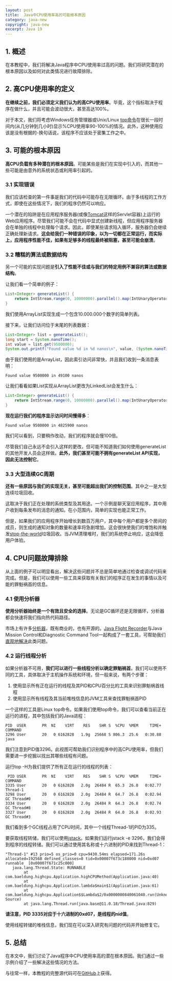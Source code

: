 ```yaml
---
layout: post
title:  Java中CPU使用率高的可能根本原因
category: java-new
copyright: java-new
excerpt: Java 19
---
```


## 1. 概述

在本教程中，我们将解决Java程序中CPU使用率过高的问题。我们将研究潜在的根本原因以及如何对此类情况进行故障排除。

## 2. 高CPU使用率的定义

**在继续之前，我们必须定义我们认为的高CPU使用率**。毕竟，这个指标取决于程序在做什么，并且可能会波动很大，甚至高达100%。

对于本文，我们将考虑Windows任务管理器或Unix/Linux [top命令](https://www.baeldung.com/linux/top-command)在很长一段时间内(从几分钟到几小时)显示%CPU使用率90-100%的情况。此外，这种使用应该是没有根据的-换句话说，该程序不应该处于密集工作之中。

## 3. 可能的根本原因

**高CPU负载有多种潜在的根本原因**。可能某些是我们在实现中引入的，而其他一些可能是由意外的系统状态或利用率引起的。

### 3.1 实现错误

我们应该检查的第一件事是我们的代码中可能存在无限循环。由于多线程的工作方式，即使在这些情况下，我们的程序仍然可以响应。

一个潜在的陷阱是在应用程序服务器(或像[Tomcat](https://www.baeldung.com/tomcat)这样的Servlet容器)上运行的Web应用程序。尽管我们可能不会在代码中显式创建新线程，但应用程序服务器会在单独的线程中处理每个请求。因此，即使某些请求陷入循环，服务器仍会继续正确处理新请求。**这会给我们一种错误的印象，以为一切都在正常运行，而实际上，应用程序性能不佳，如果有足够多的线程最终被阻塞，甚至可能会崩溃**。

### 3.2 糟糕的算法或数据结构

另一个可能的实现问题是**引入了性能不佳或与我们的特定用例不兼容的算法或数据结构**。

让我们看一个简单的例子：

```java
List<Integer> generateList() {
    return IntStream.range(0, 10000000).parallel().map(IntUnaryOperator.identity()).collect(ArrayList::new, List::add, List::addAll);
}
```

我们使用ArrayList实现生成一个包含10.000.000个数字的简单列表。

接下来，让我们访问位于末尾的列表数据：

```java
List<Integer> list = generateList();
long start = System.nanoTime();
int value = list.get(9500000);
System.out.printf("Found value %d in %d nanos\n", value, (System.nanoTime() - start));
```

由于我们使用的是ArrayList，因此索引访问非常快，并且我们收到一条消息表明：

```shell
Found value 9500000 in 49100 nanos
```

让我们看看如果List实现从ArrayList更改为LinkedList会发生什么：

```java
List<Integer> generateList() {
    return IntStream.range(0, 10000000).parallel().map(IntUnaryOperator.identity()).collect(LinkedList::new, List::add, List::addAll);
}
```

**现在运行我们的程序显示访问时间慢得多**：

```shell
Found value 9500000 in 4825900 nanos
```

我们可以看到，只要稍作改动，我们的程序就会慢100倍。

尽管我们自己永远不会引入这样的更改，但可能不知道我们如何使用generateList的其他开发人员会这样做。**此外，我们甚至可能不拥有generateList API实现，因此无法控制它**。

### 3.3 大型连续GC周期

**还有一些原因与我们的实现无关，甚至可能超出我们的控制范围**。其中之一是大型连续垃圾回收。

这取决于我们正在处理的系统类型及其用途。一个示例是聊天室应用程序，其中用户收到每条发布的消息的通知。在小范围内，简单的实现也能正常工作。

但是，如果我们的应用程序开始增长到数百万用户，其中每个用户都是多个房间的成员，则生成的通知对象的数量和速率将急剧增加。这会很快使我们的堆饱和并触发[stop-the-world](https://www.baeldung.com/jvm-experimental-garbage-collectors#2-existing-garbage-collectors-in-java)垃圾回收。当JVM清理堆时，我们的系统停止响应，这会降低用户体验。

## 4. CPU问题故障排除

从上面的例子可以明显看出，解决这些问题并不总是简单地通过检查或调试代码来完成。但是，我们可以使用一些工具来获取有关我们的程序正在发生的事情以及可能的罪魁祸首的信息。

### 4.1 使用分析器

**使用分析器始终是一个有效且安全的选择**。无论是GC循环还是无限循环，分析器都会快速将我们指向热代码路径。

市场上有许多[分析器](https://www.baeldung.com/java-profilers)，既有商业的，也有开源的。[Java Flight Recorder](https://www.baeldung.com/java-flight-recorder-monitoring)与Java Mission Control和Diagnostic Command Tool一起构成了一套工具，可帮助我们[直观地解决](https://www.baeldung.com/java-flight-recorder-monitoring)此类问题。

### 4.2 运行线程分析

如果分析器不可用，**我们可以进行一些线程分析以确定罪魁祸首**。我们可以使用不同的工具，具体取决于主机操作系统和环境，但一般来说，有两个步骤：

1.  使用显示所有正在运行的线程及其PID和CPU百分比的工具来识别罪魁祸首线程
2.  使用显示所有线程及其当前堆栈信息的JVM工具来查找罪魁祸首PID

一个这样的工具是Linux top命令。如果我们使用top命令，我们可以查看当前正在运行的进程，其中包括我们的Java进程：

```shell
PID  USER       PR  NI    VIRT    RES    SHR S  %CPU  %MEM     TIME+ COMMAND
3296 User       20   0 6162828   1.9g  25668 S 806.3  25.6   0:30.88 java
```

我们注意到PID值3296。此视图可帮助我们识别程序中的高CPU使用率，但我们需要进一步挖掘以找出其哪些线程有问题。

运行top -H为我们提供了所有正在运行的线程的列表：

```shell
 PID USER       PR  NI    VIRT    RES    SHR S  %CPU  %MEM     TIME+ COMMAND
3335 User       20   0 6162828   2.0g  26484 R  65.3  26.8   0:02.77 Thread-1
3298 User       20   0 6162828   2.0g  26484 R  64.7  26.8   0:02.94 GC Thread#0
3334 User       20   0 6162828   2.0g  26484 R  64.3  26.8   0:02.74 GC Thread#8
3327 User       20   0 6162828   2.0g  26484 R  64.0  26.8   0:02.93 GC Thread#3
```

我们看到多个GC线程占用了CPU时间，其中一个线程Thread-1的PID为335。

要获取线程转储，我们可以使用[jstack](https://www.baeldung.com/java-thread-dump#1-jstack)。如果我们运行jstack -e 3296，我们会得到程序的线程转储。我们可以通过使用其名称或十六进制的PID来找到Thread-1：

```shell
"Thread-1" #13 prio=5 os_prio=0 cpu=9430.54ms elapsed=171.26s allocated=19256B defined_classes=0 tid=0x00007f673c188000 nid=0xd07 runnable  [0x00007f671c25c000]
   java.lang.Thread.State: RUNNABLE
        at com.baeldung.highcpu.Application.highCPUMethod(Application.java:40)
        at com.baeldung.highcpu.Application.lambda$main$1(Application.java:61)
        at com.baeldung.highcpu.Application$$Lambda$2/0x0000000840061040.run(Unknown Source)
        at java.lang.Thread.run(java.base@11.0.18/Thread.java:829)
```

**请注意，PID 3335对应于十六进制的0xd07，是线程的nid值**。

使用线程转储的堆栈信息，我们现在可以深入研究有问题的代码并开始修复它。

## 5. 总结

在本文中，我们讨论了Java程序中CPU使用率高的潜在根本原因。我们通过一些示例介绍了一些解决这些情况的方法。

与往常一样，本教程的完整源代码可在[GitHub](https://github.com/tuyucheng7/taketoday-tutorial4j/tree/master/java-core-modules/java-19)上获得。